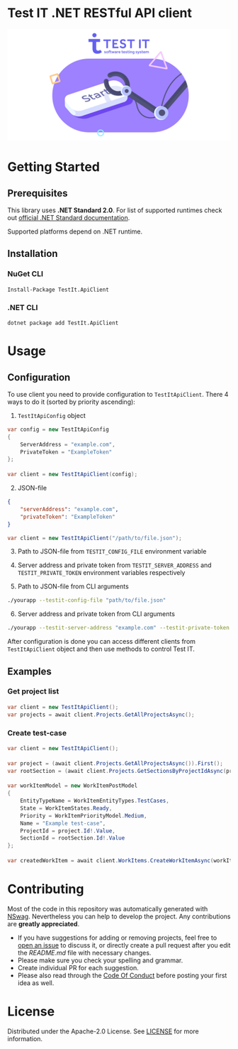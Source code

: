 # Test IT .NET RESTful API client
![Test IT](/images/banner.png)

# Getting Started

## Prerequisites
This library uses **.NET Standard 2.0**. For list of supported runtimes check out [official .NET Standard documentation](https://docs.microsoft.com/en-us/dotnet/standard/net-standard).

Supported platforms depend on .NET runtime.

## Installation

### NuGet CLI
```
Install-Package TestIt.ApiClient
```

### .NET CLI
```
dotnet package add TestIt.ApiClient
```

# Usage

## Configuration

To use client you need to provide configuration to `TestItApiClient`. There 4 ways to do it (sorted by priority ascending):

1. `TestItApiConfig` object
```cs
var config = new TestItApiConfig
{
    ServerAddress = "example.com",
    PrivateToken = "ExampleToken"
};

var client = new TestItApiClient(config);
```

2. JSON-file
```json
{
    "serverAddress": "example.com",
    "privateToken": "ExampleToken"
}
```
```cs
var client = new TestItApiClient("/path/to/file.json");
```

3. Path to JSON-file from `TESTIT_CONFIG_FILE` environment variable
4. Server address and private token from `TESTIT_SERVER_ADDRESS` and `TESTIT_PRIVATE_TOKEN` environment variables respectively

5. Path to JSON-file from CLI arguments
```bash
./yourapp --testit-config-file "path/to/file.json"
```

6. Server address and private token from CLI arguments
```bash
./yourapp --testit-server-address "example.com" --testit-private-token "ExampleToken"
```

After configuration is done you can access different clients from `TestItApiClient` object and then use methods to control Test IT.

## Examples

### Get project list
```cs
var client = new TestItApiClient();
var projects = await client.Projects.GetAllProjectsAsync();
```

### Create test-case
```cs
var client = new TestItApiClient();

var project = (await client.Projects.GetAllProjectsAsync()).First();
var rootSection = (await client.Projects.GetSectionsByProjectIdAsync(project.Id.ToString())).First();

var workItemModel = new WorkItemPostModel
{
    EntityTypeName = WorkItemEntityTypes.TestCases,
    State = WorkItemStates.Ready,
    Priority = WorkItemPriorityModel.Medium,
    Name = "Example test-case",
    ProjectId = project.Id!.Value,
    SectionId = rootSection.Id!.Value
};

var createdWorkItem = await client.WorkItems.CreateWorkItemAsync(workItemModel);
```

# Contributing

Most of the code in this repository was automatically generated with [NSwag](https://github.com/RicoSuter/NSwag).
Nevertheless you can help to develop the project. Any contributions are **greatly appreciated**.

* If you have suggestions for adding or removing projects, feel free to [open an issue](https://github.com/testit-tms/dotnet-rest-client/issues/new) to discuss it, or directly create a pull request after you edit the *README.md* file with necessary changes.
* Please make sure you check your spelling and grammar.
* Create individual PR for each suggestion.
* Please also read through the [Code Of Conduct](https://github.com/testit-tms/dotnet-rest-client/blob/master/CODE_OF_CONDUCT.md) before posting your first idea as well.

# License

Distributed under the Apache-2.0 License. See [LICENSE](https://github.com/testit-tms/dotnet-rest-client/blob/master/LICENSE.md) for more information.

